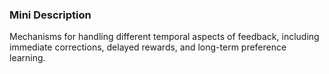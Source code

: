 ### Mini Description

Mechanisms for handling different temporal aspects of feedback, including immediate corrections, delayed rewards, and long-term preference learning.
